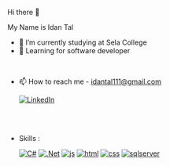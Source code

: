 Hi there 👋

My Name is Idan Tal

- 🔭 I’m currently studying at Sela College
- 🌱 Learning for software developer
<br/>

- 📫 How to reach me -  idantal111@gmail.com 

  [![LinkedIn](https://skillicons.dev/icons?i=linkedin)](https://www.linkedin.com/in/idan~tal/)

<br/>
<br/>

- Skills :

    [![C#](https://skillicons.dev/icons?i=cs)](https://learn.microsoft.com/en-us/dotnet/csharp/)
[![.Net](https://skillicons.dev/icons?i=dotnet)](https://dotnet.microsoft.com/en-us/)
[![js](https://skillicons.dev/icons?i=js)](https://www.javascript.com/)
[![html](https://skillicons.dev/icons?i=html)](https://html.com/)
[![css](https://skillicons.dev/icons?i=css)](https://www.w3schools.com/css/)
[![sqlserver](https://github.com/idanNtal/idanNtal/assets/99834921/de4f071f-e014-458c-bfba-1397f51e135b)](https://www.microsoft.com/en-us/sql-server/sql-server-downloads)

<!--
<p align="center">
  <a target=”_blank” href="[https://skillicons.dev](https://learn.microsoft.com/en-us/dotnet/csharp/)"><img src="https://skillicons.dev/icons?i=cs"/></a>
  <a target=”_blank” href="https://dotnet.microsoft.com/en-us/"><img src="https://skillicons.dev/icons?i=dotnet"/></a>
  <a target=”_blank” href="https://www.javascript.com/" ><img src="https://skillicons.dev/icons?i=js"/></a>
  <a target=”_blank” href="https://html.com"><img src="https://skillicons.dev/icons?i=html"/></a>
  <a target=”_blank” href="https://www.w3schools.com/css/"><img src="https://skillicons.dev/icons?i=css"/></a>
  <a target=”_blank” href="https://www.microsoft.com/en-us/sql-server/sql-server-downloads"><img src="https://github.com/idanNtal/idanNtal/assets/99834921/de4f071f-e014-458c-bfba-1397f51e135b"/></a>
</p>
 
[![My Skills](https://skillicons.dev/icons?i=cs,dotnet,js,html,css)](https://skillicons.dev)



**idanNtal/idanNtal** is a ✨ _special_ ✨ repository because its `README.md` (this file) appears on your GitHub profile.

Here are some ideas to get you started:

- 🔭 I’m currently working on ...
- 🌱 I’m currently learning ...
- 👯 I’m looking to collaborate on ...
- 🤔 I’m looking for help with ...
- 💬 Ask me about ...
- 📫 How to reach me: ...
- 😄 Pronouns: ...
- ⚡ Fun fact: ...
-->
